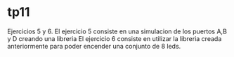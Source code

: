 # tp11
Ejercicios 5 y 6.
El ejercicio 5 consiste en una simulacion de los puertos A,B y D creando una libreria
El ejercicio 6 consiste en utilizar la libreria creada anteriormente para poder encender una conjunto de 8 leds.

